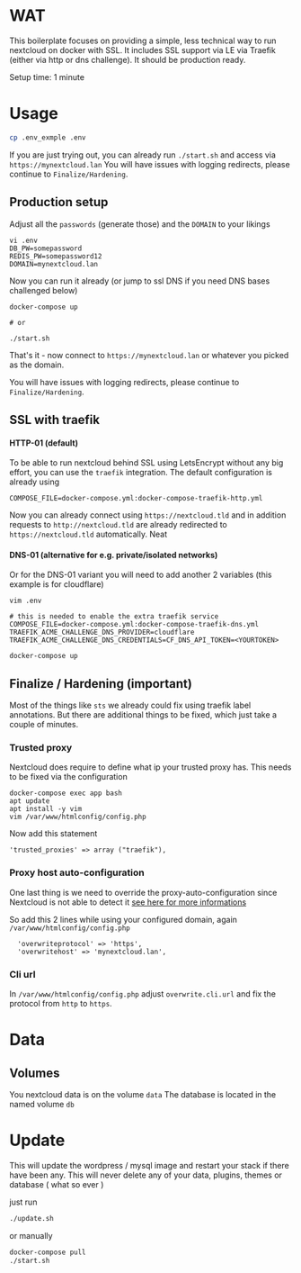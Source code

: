 # WAT

This boilerplate focuses on providing a simple, less technical way to run nextcloud on docker with SSL.
It includes SSL support via LE via Traefik (either via http or dns challenge). It should be production ready.

Setup time: 1 minute

# Usage

```bash
cp .env_exmple .env
```

If you are just trying out, you can already run `./start.sh` and access via `https://mynextcloud.lan`
You will have issues with logging redirects, please continue to `Finalize/Hardening`.

## Production setup

Adjust all the `passwords` (generate those) and the `DOMAIN` to your likings

```
vi .env
DB_PW=somepassword
REDIS_PW=somepassword12
DOMAIN=mynextcloud.lan
```

Now you can run it already (or jump to ssl DNS if you need DNS bases challenged below)

```
docker-compose up

# or

./start.sh
```

That's it - now connect to `https://mynextcloud.lan` or whatever you picked as the domain.

You will have issues with logging redirects, please continue to `Finalize/Hardening`.

## SSL with traefik

#### HTTP-01 (default)

To be able to run nextcloud behind SSL using LetsEncrypt without any big effort, you can use the `traefik` integration.
The default configuration is already using

```
COMPOSE_FILE=docker-compose.yml:docker-compose-traefik-http.yml
```

Now you can already connect using `https://nextcloud.tld` and in addition requests to `http://nextcloud.tld` are already
redirected to `https://nextcloud.tld` automatically. Neat

#### DNS-01 (alternative for e.g. private/isolated networks)

Or for the DNS-01 variant you will need to add another 2 variables (this example is for cloudflare)

`vim .env`

```
# this is needed to enable the extra traefik service
COMPOSE_FILE=docker-compose.yml:docker-compose-traefik-dns.yml
TRAEFIK_ACME_CHALLENGE_DNS_PROVIDER=cloudflare
TRAEFIK_ACME_CHALLENGE_DNS_CREDENTIALS=CF_DNS_API_TOKEN=<YOURTOKEN>
```

```
docker-compose up
```

## Finalize / Hardening (important)

Most of the things like `sts` we already could fix using traefik label annotations. But there are additional things
to be fixed, which just take a couple of minutes.

### Trusted proxy

Nextcloud does require to define what ip your trusted proxy has. This needs to be fixed via the configuration

```
docker-compose exec app bash
apt update
apt install -y vim
vim /var/www/htmlconfig/config.php
```

Now add this statement

```
'trusted_proxies' => array ("traefik"),
```

### Proxy host auto-configuration

One last thing is we need to override the proxy-auto-configuration since Nextcloud is not able to detect it [see here for more informations](https://docs.nextcloud.com/server/latest/admin_manual/configuration_server/reverse_proxy_configuration.html#overwrite-parameters)

So add this 2 lines while using your configured domain, again `/var/www/htmlconfig/config.php`

```
  'overwriteprotocol' => 'https',
  'overwritehost' => 'mynextcloud.lan',
```

### Cli url

In `/var/www/htmlconfig/config.php` adjust `overwrite.cli.url` and fix the protocol from `http` to `https`.

# Data

## Volumes

You nextcloud data is on the volume `data`
The database is located in the named volume `db`

# Update

This will update the wordpress / mysql image and restart your stack if there have been any. This will never delete
any of your data, plugins, themes or database ( what so ever )

just run

```bash
./update.sh
```

or manually

```bash
docker-compose pull
./start.sh
```
